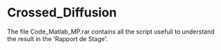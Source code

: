 # Crossed_Diffusion
The file Code_Matlab_MP.rar contains all the script usefull to understand the result in the 'Rapport de Stage'.
